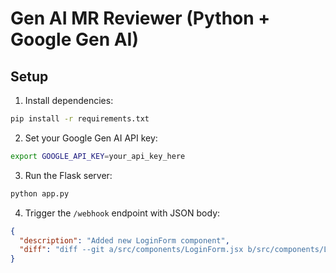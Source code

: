 # Gen AI MR Reviewer (Python + Google Gen AI)

## Setup

1. Install dependencies:

```bash
pip install -r requirements.txt
```

2. Set your Google Gen AI API key:

```bash
export GOOGLE_API_KEY=your_api_key_here
```

3. Run the Flask server:

```bash
python app.py
```

4. Trigger the `/webhook` endpoint with JSON body:

```json
{
  "description": "Added new LoginForm component",
  "diff": "diff --git a/src/components/LoginForm.jsx b/src/components/LoginForm.jsx\n+const login_form = () => {\n+ console.log('test'); }"
}
```